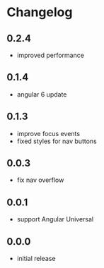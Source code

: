 # Changelog

## 0.2.4
- improved performance

## 0.1.4
- angular 6 update

## 0.1.3
- improve focus events
- fixed styles for nav buttons

## 0.0.3
- fix nav overflow

## 0.0.1
- support Angular Universal

## 0.0.0
- initial release
